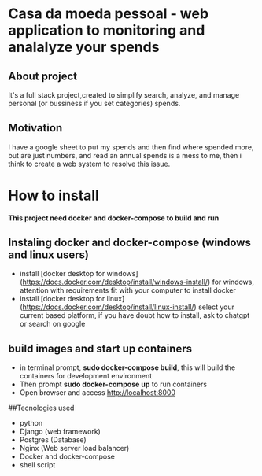 <h1>Casa da moeda pessoal - web application to monitoring and analalyze your spends</h1>

## About project
It's a full stack project,created to simplify search, analyze, and manage personal (or bussiness if you set categories) spends.

## Motivation
I have a google sheet to put my spends and then find where spended more, but are just numbers, and read an annual spends is a mess to me, then i think to create a web system to resolve this issue.

# How to install
#### This project need **docker** and **docker-compose** to build and run

## Instaling docker and docker-compose (windows and linux users)
*  install [docker desktop for windows] (https://docs.docker.com/desktop/install/windows-install/) for windows, attention with requirements fit with your computer to install docker
*  install [docker desktop for linux] (https://docs.docker.com/desktop/install/linux-install/) select your current based platform, if you have doubt how to install, ask to chatgpt or search on google

## build images and start up containers
*  in terminal prompt, **sudo docker-compose build**, this will build the containers for development environment
*  Then prompt **sudo docker-compose up** to run containers
*  Open browser and access <http://localhost:8000>

##Tecnologies used
*  python
*  Django (web framework)
*  Postgres (Database)
*  Nginx (Web server load balancer)
*  Docker and docker-compose
*  shell script
